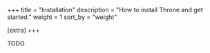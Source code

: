 +++
title = "Installation"
description = "How to install Throne and get started."
weight = 1
sort_by = "weight"

[extra]
+++

TODO
